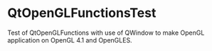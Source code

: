 # QtOpenGLFunctionsTest
Test of QtOpenGLFunctions with use of QWindow to make OpenGL application on OpenGL 4.1 and OpenGLES.
